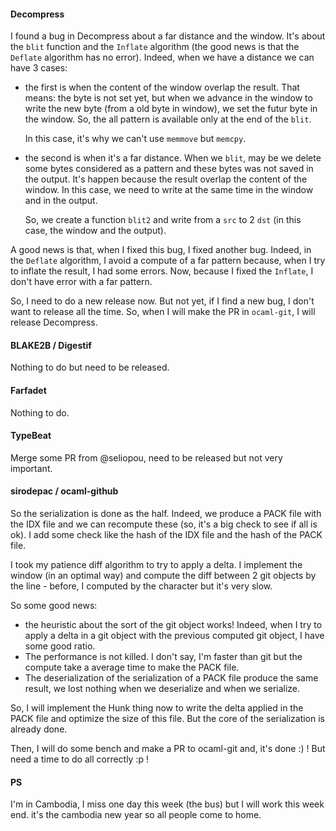 #### Decompress

I found a bug in Decompress about a far distance and the window. It's about the
`blit` function and the `Inflate` algorithm (the good news is that the `Deflate`
algorithm has no error). Indeed, when we have a distance we can have 3 cases:

 * the first is when the content of the window overlap the result. That means:
   the byte is not set yet, but when we advance in the window to write the new
   byte (from a old byte in window), we set the futur byte in the window. So,
   the all pattern is available only at the end of the `blit`.
   
   In this case, it's why we can't use `memmove` but `memcpy`.
   
 * the second is when it's a far distance. When we `blit`, may be we delete some
   bytes considered as a pattern and these bytes was not saved in the output.
   It's happen because the result overlap the content of the window. In this
   case, we need to write at the same time in the window and in the output.
   
   So, we create a function `blit2` and write from a `src` to 2 `dst` (in this
   case, the window and the output).
   
A good news is that, when I fixed this bug, I fixed another bug. Indeed, in the
`Deflate` algorithm, I avoid a compute of a far pattern because, when I try to
inflate the result, I had some errors. Now, because I fixed the `Inflate`, I
don't have error with a far pattern.

So, I need to do a new release now. But not yet, if I find a new bug, I don't
want to release all the time. So, when I will make the PR in `ocaml-git`, I will
release Decompress.

#### BLAKE2B / Digestif

Nothing to do but need to be released.

#### Farfadet

Nothing to do.

#### TypeBeat

Merge some PR from @seliopou, need to be released but not very important.

#### sirodepac / ocaml-github

So the serialization is done as the half. Indeed, we produce a PACK file with
the IDX file and we can recompute these (so, it's a big check to see if all is
ok). I add some check like the hash of the IDX file and the hash of the PACK
file.

I took my patience diff algorithm to try to apply a delta. I implement the
window (in an optimal way) and compute the diff between 2 git objects by the
line - before, I computed by the character but it's very slow.

So some good news:
 * the heuristic about the sort of the git object works! Indeed, when I try to
   apply a delta in a git object with the previous computed git object, I have
   some good ratio.
 * The performance is not killed. I don't say, I'm faster than git but the
   compute take a average time to make the PACK file.
 * The deserialization of the serialization of a PACK file produce the same
   result, we lost nothing when we deserialize and when we serialize.
   
So, I will implement the Hunk thing now to write the delta applied in the PACK
file and optimize the size of this file. But the core of the serialization is
already done.

Then, I will do some bench and make a PR to ocaml-git and, it's done :) ! But
need a time to do all correctly :p !

#### PS

I'm in Cambodia, I miss one day this week (the bus) but I will work this week
end. it's the cambodia new year so all people come to home.
